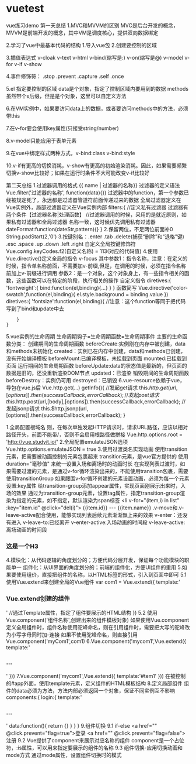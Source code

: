 # vuetest
vue练习demo
第一天总结
1.MVC和MVVM的区别
	MVC是后台开发的概念，MVVM是前端开发的概念，其中VM是调度核心，提供双向数据绑定

2.学习了vue中最基本代码的结构
	1.导入vue包
	2.创建要控制的区域

3.插值表达式 v-cloak v-text v-html v-bind(缩写是:) v-on(缩写是@) v-model v-for v-if v-show

4.事件修饰符： .stop	.prevent	.capture	.self	.once

5.el 指定要控制的区域	data是个对象，指定了控制区域内要用到的数据	methods虽然带个s后缀，但是是个对象，这里可以自定义方法

6.在VM实例中，如果要访问data上的数据，或者要访问methods中的方法，必须带this

7.在v-for要会使用key属性(只接受string/number)

8.v-model只能应用于表单元素

9.在vue中绑定样式两种方式，v-bind:class	v-bind:style

10.v-if有更高的切换消耗，v-show有更高的初始渲染消耗。因此，如果需要频繁切换v-show比较好；如果在运行时条件不大可能改变v-if比较好



第二天总结
1.过滤器调用的格式	{{ name | 过滤器的名称}}
	过滤器的定义语法
	Vue.filter('过滤器的名称', function(data){})
	过滤器中的function，第一个参数已经被规定死了，永远都是过滤器管道符前面传递过来的数据
	全局过滤器定义在Vue实例外，局部过滤器定义在Vue实例内部
	filters:{ //定义私有过滤器	过滤器有两个条件【过滤器名称|处理函数】
	//过滤器调用的时候，采用的是就近原则，如果私有过滤器和全局过滤器 名称一致，这时候优先调用私有过滤器
		dateFormat:function(dateStr,pattern){}
	}
2.保留两位，不足两位前面补0	String.padStart(2,'0')
3.按键别名：.enter .tab .delete(捕获“删除”和“退格”键) .esc .space .up .down .left .right
	自定义全局按键修饰符
	Vue.config.keyCodes.f2(自定义名称) = 113(对应的代码值)
4.使用Vue.directive()定义全局的指令 v-focus
	其中参数1：指令名称，注意：在定义的时候，指令单名称前面，不需要加v-前缀,但是，在调用的时候，必须在指令名称前加上v-前缀进行调用
	参数2：是一个对象，这个对象身上，有一些指令相关的函数，这些函数可以在特定的阶段，执行相关的操作
	自定义指令
	diretives:{
		'fontweight':{
			bind:function(el,binding){...}
		}
	}
	函数简写
	Vue.directive('color-swatch',function(el,binding){
		el.style.background = binding.value
	})
	diretives:{
		'fontsize':function(el,binding){ //注意：这个function等同于把代码写到了bind和update中去

		}
	}
5.vue实例的生命周期
	生命周期钩子=生命周期函数=生命周期事件
	主要的生命函数分类：
	创建期间的生命周期函数
		beforeCreate:实例刚在内存中被创建，data和methods未初始化
		created：实例已在内存中创建，data和methods已创建，没有开始编译模板
		beforeMount:已编译模板，未挂载到页面
		mounted:已挂载到页面
	运行期间的生命周期函数
		beforeUpdate:data的状态值是最新的，但页面的数据是旧的，还没重新渲染DOM节点
		updated：已渲染
	销毁期间的生命周期函数
		beforeDestroy：实例仍可用
		destroyed：已销毁
6.vue-resource依赖于vue，导包在vue.js后
	Vue.http.get(...)
	getInfo(){
		//发起get请求
		this.$http.get(url,[options]).then(successCallback,errorCallback);
		//发起post请求
		this.$http.post(url,[body],[options]).then(successCallback,errorCallback);
		//发起jsonp请求
		this.$http.jsonp(url,[options]).then(successCallback,errorCallback);
	}




1.全局配置根域名 则，在每次单独发起HTTP请求时，请求URL路径，应该以相对路径开头，前面不能带/，否则不会启用根路径做拼接
	Vue.http.options.root = 'http://vue.studyit.io/'
2.全局配置emulateJSON选项
	Vue.http.options.emulateJSON = true
3.使用过渡类名实现动画
	使用transition元素，把需要被动画控制的元素包裹起来
	transition元素，是vue官方提供的
	使用duration="毫秒值" 来统一设置入场和离场时的动画时长
	在实现列表过渡时，如果需要过渡的元素，是通过v-for循环渲染出来的，不能使用transition包裹，需要使用transitionGroup
	如果腰围v-for循环创建的元素设置动画，必须为每一个元素设置:key属性
	给transition-group添加appear属性，实现页面刚展示出来时，入场的效果
	通过为transition-group元素，设置tag属性，指定transition-group渲染为指定的元素，如不指定，默认渲染为span标签
	<transition-group appear tag="ul">
		<li v-for="(item,i) in list" :key="item.id" @click="del(i)">
			{{item.id}} --- {{item.name}}
		</li>
	</transition-group>
	.v-move和.v-leave-active配合使用，能够实现列表后续元素渐渐飘上来的效果
	v-enter：还没有进入
	v-leave-to:已经离开
	v-enter-active:入场动画的时间段
	v-leave-active:离场动画的时间段
	<style>
		.v-enter,
		.v-leave-to{
			opacity:0;
		}
		.v-enter-active,
		.v-leave-active{
			transition:all 0.4s ease;
		}
		.v-move{
			transition:all 0.6s ease;
		}
		.v-leave-active{
			position:absolute;
		}
	</style>
	<transition enter-active-class="bounceIn" leave-active-class="bounceOut" :duration="{ enter:200, leave:400 }">
		<h3 v-if="flag">这是一个H3</h3>
	</transition>
4.模块化：从代码逻辑的角度划分的；方便代码分层开发，保证每个功能模块的职能单一
组件化：从UI界面的角度划分的；前端的组件化，方便UI组件的重用
5.如果要使用组价，直接把组件的名称，以HTML标签的形式，引入到页面中即可
<my-com1></my-com1>
5.1 使用Vue.extend来创建全局的Vue组件
var com1 = Vue.extend({
	template:'<h3>Vue.extend创建的组件</h3>' //通过Template属性，指定了组件要展示的HTML结构
})
5.2 使用Vue.component('组件名称',创建出来的组件模板对象)
如果使用Vue.component定义全局组件时，组件名称使用驼峰命名，则在引用组件时，需要把大写的驼峰改为小写字母同时加-连接
如果不使用驼峰命名，则直接引用
Vue.component('myCom1',com1)
6.Vue.component('mycom1',Vue.extend({
	template:'<h3>...</h3>'
}))
7.Vue.component('mycom1',Vue.extend({
	template:'#tem1'
}))
在被控制的#app外面，使用template元素，定义组件的HTML模板结构
<template id="tem1">
	<div>
		<h3>...</h3>
	</div>
</template>
8.定义局部组件
组件的data必须为方法，方法内部必须返回一个对象，保证不同实例互不影响
	components:{
		login:{
			template:'<h3>...</h3>'
			data:function(){
				return {}
			}
		}
	}
9.组件切换
	9.1 if-else
	<a href="" @click.prevent="flag=true">登录</a>
	<a href="" @click.prevent="flag=false">注册</a>
	<login v-if="flag"></login>
	<register v-else="flag"></register>
	9.2 Vue提供了component来展示对应名称的组件
	component是一个占位符，:is属性，可以用来指定要展示的组件的名称
	<component :is="'login'"></component>
	9.3 组件切换-应用切换动画和mode方式
	通过mode属性，设置组件切换时的模式
	<transition>
		<component :is="'login'"></component>
	</transition>
